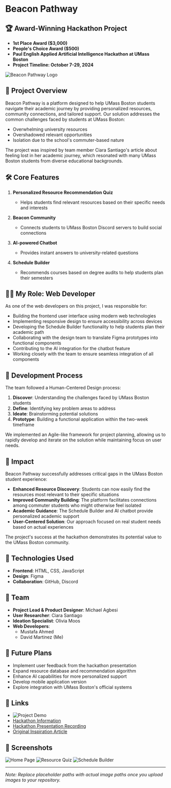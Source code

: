 # Beacon Pathway

## 🏆 Award-Winning Hackathon Project
- **1st Place Award ($3,000)**
- **People's Choice Award ($500)**
- **Paul English Applied Artificial Intelligence Hackathon at UMass Boston**
- **Project Timeline: October 7-29, 2024**

![Beacon Pathway Logo](#)

## 📱 Project Overview

Beacon Pathway is a platform designed to help UMass Boston students navigate their academic journey by providing personalized resources, community connections, and tailored support. Our solution addresses the common challenges faced by students at UMass Boston:

- Overwhelming university resources
- Overshadowed relevant opportunities
- Isolation due to the school's commuter-based nature

The project was inspired by team member Ciara Santiago's article about feeling lost in her academic journey, which resonated with many UMass Boston students from diverse educational backgrounds.

## 🛠️ Core Features

1. **Personalized Resource Recommendation Quiz**
   - Helps students find relevant resources based on their specific needs and interests

2. **Beacon Community**
   - Connects students to UMass Boston Discord servers to build social connections

3. **AI-powered Chatbot**
   - Provides instant answers to university-related questions

4. **Schedule Builder**
   - Recommends courses based on degree audits to help students plan their semesters

## 👨‍💻 My Role: Web Developer

As one of the web developers on this project, I was responsible for:

- Building the frontend user interface using modern web technologies
- Implementing responsive design to ensure accessibility across devices
- Developing the Schedule Builder functionality to help students plan their academic path
- Collaborating with the design team to translate Figma prototypes into functional components
- Contributing to the AI integration for the chatbot feature
- Working closely with the team to ensure seamless integration of all components

## 🔄 Development Process

The team followed a Human-Centered Design process:

1. **Discover**: Understanding the challenges faced by UMass Boston students
2. **Define**: Identifying key problem areas to address
3. **Ideate**: Brainstorming potential solutions
4. **Prototype**: Building a functional application within the two-week timeframe

We implemented an Agile-like framework for project planning, allowing us to rapidly develop and iterate on the solution while maintaining focus on user needs.

## 💫 Impact

Beacon Pathway successfully addresses critical gaps in the UMass Boston student experience:

- **Enhanced Resource Discovery**: Students can now easily find the resources most relevant to their specific situations
- **Improved Community Building**: The platform facilitates connections among commuter students who might otherwise feel isolated
- **Academic Guidance**: The Schedule Builder and AI chatbot provide personalized academic support
- **User-Centered Solution**: Our approach focused on real student needs based on actual experiences

The project's success at the hackathon demonstrates its potential value to the UMass Boston community.

## 🧠 Technologies Used

- **Frontend**: HTML, CSS, JavaScript
- **Design**: Figma
- **Collaboration**: GitHub, Discord

## 👥 Team

- **Project Lead & Product Designer**: Michael Agbesi
- **User Researcher**: Ciara Santiago
- **Ideation Specialist**: Olivia Moos
- **Web Developers**:
  - Mustafa Ahmed
  - David Martinez (Me)

## 🔮 Future Plans

- Implement user feedback from the hackathon presentation
- Expand resource database and recommendation algorithm
- Enhance AI capabilities for more personalized support
- Develop mobile application version
- Explore integration with UMass Boston's official systems

## 🔗 Links

- ![Project Demo](https://yourusername.github.io/beacon-pathway)
- [Hackathon Information](https://ai.umb.edu/events/)
- [Hackathon Presentation Recording](https://youtu.be/9pKTI7CGK68?t=2243)
- [Original Inspiration Article](https://medium.com/@clarasantiago/feeling-stuck-navigating-unfulfilled-dreams-in-college)

## 📸 Screenshots

![Home Page](https://raw.githubusercontent.com/yourusername/beacon-pathway/main/assets/screenshots/home.png)
![Resource Quiz](https://raw.githubusercontent.com/yourusername/beacon-pathway/main/assets/screenshots/quiz.png)
![Schedule Builder](https://raw.githubusercontent.com/yourusername/beacon-pathway/main/assets/screenshots/schedule.png)

---

*Note: Replace placeholder paths with actual image paths once you upload images to your repository.*
